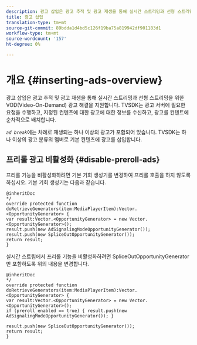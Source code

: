 ```yaml
---
description: 광고 삽입은 광고 추적 및 광고 재생을 통해 실시간 스트리밍과 선형 스트리밍을 위한 VOD(Video-On-Demand) 광고 해결을 지원합니다. TVSDK는 광고 서버에 필요한 요청을 수행하고, 지정된 컨텐츠에 대한 광고에 대한 정보를 수신하고, 광고를 컨텐트에 순차적으로 배치합니다.
title: 광고 삽입
translation-type: tm+mt
source-git-commit: 89bdda1d4bd5c126f19ba75a819942df901183d1
workflow-type: tm+mt
source-wordcount: '157'
ht-degree: 0%

---
```



# 개요 {#inserting-ads-overview}

광고 삽입은 광고 추적 및 광고 재생을 통해 실시간 스트리밍과 선형 스트리밍을 위한 VOD(Video-On-Demand) 광고 해결을 지원합니다. TVSDK는 광고 서버에 필요한 요청을 수행하고, 지정된 컨텐츠에 대한 광고에 대한 정보를 수신하고, 광고를 컨텐트에 순차적으로 배치합니다.

*`ad break`*&#x200B;에는 차례로 재생되는 하나 이상의 광고가 포함되어 있습니다. TVSDK는 하나 이상의 광고 분류의 멤버로 기본 컨텐츠에 광고를 삽입합니다.

## 프리롤 광고 비활성화 {#disable-preroll-ads}

프리롤 기능을 비활성화하려면 기본 기회 생성기를 변경하여 프리롤 호출을 하지 않도록 하십시오. 기본 기회 생성기는 다음과 같습니다.

```
@inheritDoc 
*/ 
override protected function doRetrieveGenerators(item:MediaPlayerItem):Vector.<OpportunityGenerator> { 
var result:Vector.<OpportunityGenerator> = new Vector.<OpportunityGenerator>(); 
result.push(new AdSignalingModeOpportunityGenerator()); 
result.push(new SpliceOutOpportunityGenerator()); 
return result; 
}
```

실시간 스트림에서 프리롤 기능을 비활성화하려면 SpliceOutOpportunityGenerator만 포함하도록 위의 내용을 변경합니다.

```
@inheritDoc 
*/ 
override protected function doRetrieveGenerators(item:MediaPlayerItem):Vector.<OpportunityGenerator> { 
var result:Vector.<OpportunityGenerator> = new Vector.<OpportunityGenerator>(); 
if (preroll_enabled == true) { result.push(new AdSignalingModeOpportunityGenerator()); } 
 
result.push(new SpliceOutOpportunityGenerator()); 
return result; 
}
```
